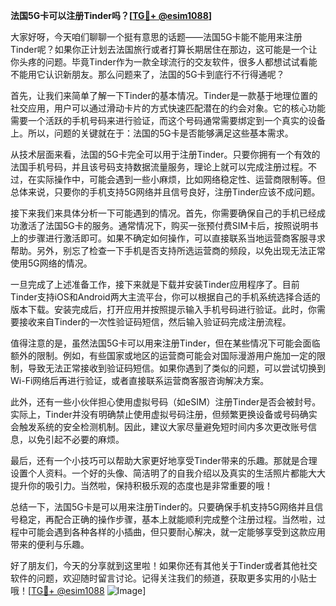 **法国5G卡可以注册Tinder吗？[[TG💪+ @esim1088](https://t.me/s/esim1088)]**

大家好呀，今天咱们聊聊一个挺有意思的话题——法国5G卡能不能用来注册Tinder呢？如果你正计划去法国旅行或者打算长期居住在那边，这可能是一个让你头疼的问题。毕竟Tinder作为一款全球流行的交友软件，很多人都想试试看能不能用它认识新朋友。那么问题来了，法国的5G卡到底行不行得通呢？

首先，让我们来简单了解一下Tinder的基本情况。Tinder是一款基于地理位置的社交应用，用户可以通过滑动卡片的方式快速匹配潜在的约会对象。它的核心功能需要一个活跃的手机号码来进行验证，而这个号码通常需要绑定到一个真实的设备上。所以，问题的关键就在于：法国的5G卡是否能够满足这些基本需求。

从技术层面来看，法国的5G卡完全可以用于注册Tinder。只要你拥有一个有效的法国手机号码，并且该号码支持数据流量服务，理论上就可以完成注册过程。不过，在实际操作中，可能会遇到一些小麻烦，比如网络稳定性、运营商限制等。但总体来说，只要你的手机支持5G网络并且信号良好，注册Tinder应该不成问题。

接下来我们来具体分析一下可能遇到的情况。首先，你需要确保自己的手机已经成功激活了法国5G卡的服务。通常情况下，购买一张预付费SIM卡后，按照说明书上的步骤进行激活即可。如果不确定如何操作，可以直接联系当地运营商客服寻求帮助。另外，别忘了检查一下手机是否支持所选运营商的频段，以免出现无法正常使用5G网络的情况。

一旦完成了上述准备工作，接下来就是下载并安装Tinder应用程序了。目前Tinder支持iOS和Android两大主流平台，你可以根据自己的手机系统选择合适的版本下载。安装完成后，打开应用并按照提示输入手机号码进行验证。此时，你需要接收来自Tinder的一次性验证码短信，然后输入验证码完成注册流程。

值得注意的是，虽然法国5G卡可以用来注册Tinder，但在某些情况下可能会面临额外的限制。例如，有些国家或地区的运营商可能会对国际漫游用户施加一定的限制，导致无法正常接收到验证码短信。如果你遇到了类似的问题，可以尝试切换到Wi-Fi网络后再进行验证，或者直接联系运营商客服咨询解决方案。

此外，还有一些小伙伴担心使用虚拟号码（如eSIM）注册Tinder是否会被封号。实际上，Tinder并没有明确禁止使用虚拟号码注册，但频繁更换设备或号码确实会触发系统的安全检测机制。因此，建议大家尽量避免短时间内多次更改账号信息，以免引起不必要的麻烦。

最后，还有一个小技巧可以帮助大家更好地享受Tinder带来的乐趣。那就是合理设置个人资料。一个好的头像、简洁明了的自我介绍以及真实的生活照片都能大大提升你的吸引力。当然啦，保持积极乐观的态度也是非常重要的哦！

总结一下，法国5G卡是可以用来注册Tinder的。只要确保手机支持5G网络并且信号稳定，再配合正确的操作步骤，基本上就能顺利完成整个注册过程。当然啦，过程中可能会遇到各种各样的小插曲，但只要耐心解决，就一定能够享受到这款应用带来的便利与乐趣。

好了朋友们，今天的分享就到这里啦！如果你还有其他关于Tinder或者其他社交软件的问题，欢迎随时留言讨论。记得关注我们的频道，获取更多实用的小贴士哦！[[TG💪+ @esim1088](https://t.me/s/esim1088) ![Image](https://i.postimg.cc/4NQfJmqS/Snipaste-2025-05-13-00-14-12.png)]